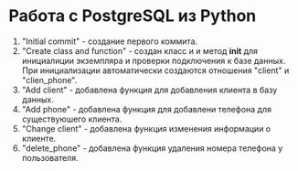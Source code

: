# Работа с PostgreSQL из Python
1) "Initial commit" - создание первого коммита.
2) "Create class and function" - создан класс и и метод __init__ для инициалиции экземпляра и проверки подключения к базе данных. При инициализации автоматически создаются отношения "client" и "clien_phone".
3) "Add client" - добавлена функция для добавления клиента в базу данных.
4) "Add phone" - добавлена функция для добавлени телефона для существуюшего клиента.
5) "Change client" - добавлена функция изменения информации о клиенте.
6) "delete_phone" - добавлена функция удаления номера телефона у пользователя.